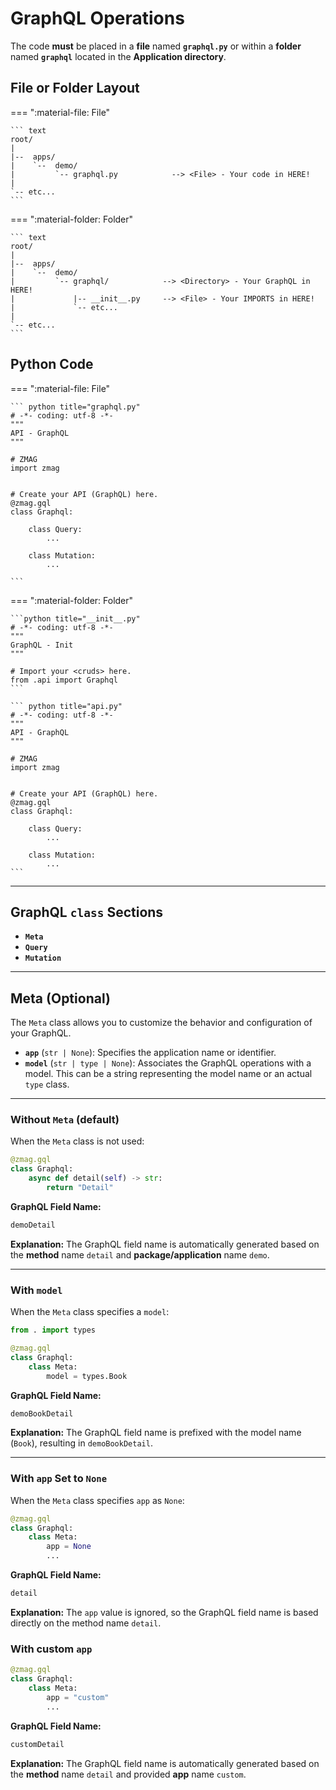 # GraphQL **Operations**

The code **must** be placed in a **file** named **`graphql.py`** or within a **folder** named **`graphql`** located in the **Application directory**.

## File or Folder **Layout**

=== ":material-file: File"

    ``` text
    root/
    |
    |--  apps/
    |    `--  demo/
    |         `-- graphql.py            --> <File> - Your code in HERE!
    |
    `-- etc...
    ```

=== ":material-folder: Folder"

    ``` text
    root/
    |
    |--  apps/
    |    `--  demo/
    |         `-- graphql/            --> <Directory> - Your GraphQL in HERE!
    |             |-- __init__.py     --> <File> - Your IMPORTS in HERE!
    |             `-- etc...
    |
    `-- etc...
    ```

## Python **Code**

=== ":material-file: File"

    ``` python title="graphql.py"
    # -*- coding: utf-8 -*-
    """
    API - GraphQL
    """

    # ZMAG
    import zmag


    # Create your API (GraphQL) here.
    @zmag.gql
    class Graphql:

        class Query:
            ...

        class Mutation:
            ...

    ```

=== ":material-folder: Folder"

    ```python title="__init__.py"
    # -*- coding: utf-8 -*-
    """
    GraphQL - Init
    """

    # Import your <cruds> here.
    from .api import Graphql
    ```

    ``` python title="api.py"
    # -*- coding: utf-8 -*-
    """
    API - GraphQL
    """

    # ZMAG
    import zmag


    # Create your API (GraphQL) here.
    @zmag.gql
    class Graphql:

        class Query:
            ...

        class Mutation:
            ...
    ```

---

## GraphQL `class` Sections

- **`Meta`**
- **`Query`**
- **`Mutation`**

---

## Meta (Optional)

The `Meta` class allows you to customize the behavior and configuration of your GraphQL.

- **`app`** (`str | None`): Specifies the application name or identifier.
- **`model`** (`str | type | None`): Associates the GraphQL operations with a model. This can be a string representing the model name or an actual `type` class.

---

### Without `Meta` (**default**)

When the `Meta` class is not used:

```python
@zmag.gql
class Graphql:
    async def detail(self) -> str:
        return "Detail"
```

**GraphQL Field Name:**

```py
demoDetail
```

**Explanation:** The GraphQL field name is automatically generated based on the **method** name `detail` and **package/application** name `demo`.

---

### With `model`

When the `Meta` class specifies a `model`:

```python
from . import types

@zmag.gql
class Graphql:
    class Meta:
        model = types.Book
```

**GraphQL Field Name:**

```py
demoBookDetail
```

**Explanation:** The GraphQL field name is prefixed with the model name (`Book`), resulting in `demoBookDetail`.

---

### With `app` Set to `None`

When the `Meta` class specifies `app` as `None`:

```python
@zmag.gql
class Graphql:
    class Meta:
        app = None
        ...
```

**GraphQL Field Name:**

```py
detail
```

**Explanation:** The `app` value is ignored, so the GraphQL field name is based directly on the method name `detail`.

### With custom `app`

```python
@zmag.gql
class Graphql:
    class Meta:
        app = "custom"
        ...
```

**GraphQL Field Name:**

```py
customDetail
```

**Explanation:** The GraphQL field name is automatically generated based on the **method** name `detail` and provided **app** name `custom`.
